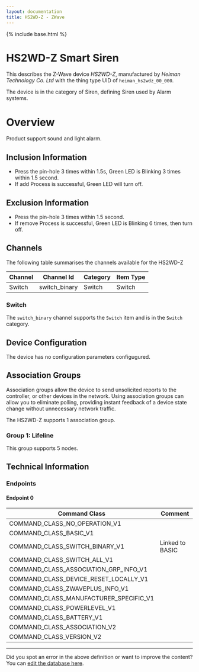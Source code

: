```yaml
---
layout: documentation
title: HS2WD-Z - ZWave
---
```


{% include base.html %}

# HS2WD-Z Smart Siren
This describes the Z-Wave device *HS2WD-Z*, manufactured by *Heiman Technology Co. Ltd* with the thing type UID of ```heiman_hs2wdz_00_000```.

The device is in the category of Siren, defining Siren used by Alarm systems.

# Overview

Product support sound and light alarm.

## Inclusion Information

- Press the pin-hole 3 times within 1.5s, Green LED is Blinking 3 times within 1.5 second.
- If add Process is successful, Green LED will turn off.

## Exclusion Information

- Press the pin-hole 3 times within 1.5 second.
- If remove Process is successful, Green LED is Blinking 6 times, then turn off.

## Channels

The following table summarises the channels available for the HS2WD-Z

| Channel | Channel Id | Category | Item Type |
|---------|------------|----------|-----------|
| Switch | switch_binary | Switch | Switch | 

### Switch

The ```switch_binary``` channel supports the ```Switch``` item and is in the ```Switch``` category.



## Device Configuration

The device has no configuration parameters configugured.

## Association Groups

Association groups allow the device to send unsolicited reports to the controller, or other devices in the network. Using association groups can allow you to eliminate polling, providing instant feedback of a device state change without unnecessary network traffic.

The HS2WD-Z supports 1 association group.

### Group 1: Lifeline


This group supports 5 nodes.

## Technical Information

### Endpoints

#### Endpoint 0

| Command Class | Comment |
|---------------|---------|
| COMMAND_CLASS_NO_OPERATION_V1| |
| COMMAND_CLASS_BASIC_V1| |
| COMMAND_CLASS_SWITCH_BINARY_V1| Linked to BASIC|
| COMMAND_CLASS_SWITCH_ALL_V1| |
| COMMAND_CLASS_ASSOCIATION_GRP_INFO_V1| |
| COMMAND_CLASS_DEVICE_RESET_LOCALLY_V1| |
| COMMAND_CLASS_ZWAVEPLUS_INFO_V1| |
| COMMAND_CLASS_MANUFACTURER_SPECIFIC_V1| |
| COMMAND_CLASS_POWERLEVEL_V1| |
| COMMAND_CLASS_BATTERY_V1| |
| COMMAND_CLASS_ASSOCIATION_V2| |
| COMMAND_CLASS_VERSION_V2| |

---

Did you spot an error in the above definition or want to improve the content?
You can [edit the database here](http://www.cd-jackson.com/index.php/zwave/zwave-device-database/zwave-device-list/devicesummary/771).

